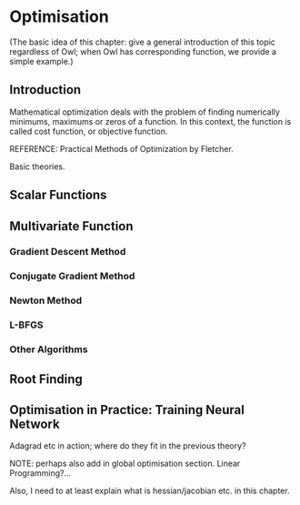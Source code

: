 # Optimisation

(The basic idea of this chapter: give a general introduction of this topic regardless of Owl; when Owl has corresponding function, we provide a simple example.)

## Introduction 

Mathematical optimization deals with the problem of finding numerically minimums, maximums or zeros of a function. In this context, the function is called cost function, or objective function.

REFERENCE: Practical Methods of Optimization by Fletcher.

Basic theories.

## Scalar Functions 

## Multivariate Function


### Gradient Descent Method


### Conjugate Gradient Method


### Newton Method


### L-BFGS

### Other Algorithms

## Root Finding

## Optimisation in Practice: Training Neural Network

Adagrad etc in action; where do they fit in the previous theory?


NOTE: perhaps also add in global optimisation section. Linear Programming?...

Also, I need to at least explain what is hessian/jacobian etc. in this chapter.
